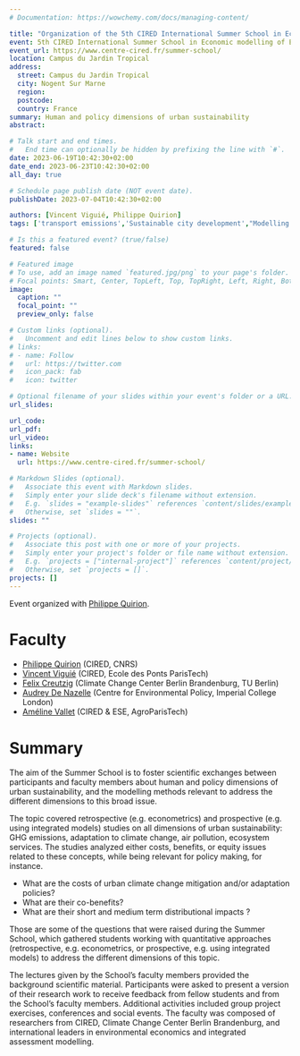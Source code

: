 ```yaml
---
# Documentation: https://wowchemy.com/docs/managing-content/

title: "Organization of the 5th CIRED International Summer School in Economic modelling of Environment, Energy and Climate"
event: 5th CIRED International Summer School in Economic modelling of Environment, Energy and Climate
event_url: https://www.centre-cired.fr/summer-school/
location: Campus du Jardin Tropical
address: 
  street: Campus du Jardin Tropical
  city: Nogent Sur Marne
  region:
  postcode:
  country: France
summary: Human and policy dimensions of urban sustainability
abstract:

# Talk start and end times.
#   End time can optionally be hidden by prefixing the line with `#`.
date: 2023-06-19T10:42:30+02:00
date_end: 2023-06-23T10:42:30+02:00
all_day: true

# Schedule page publish date (NOT event date).
publishDate: 2023-07-04T10:42:30+02:00

authors: [Vincent Viguié, Philippe Quirion]
tags: ['transport emissions','Sustainable city development',"Modelling city evolutions"]

# Is this a featured event? (true/false)
featured: false

# Featured image
# To use, add an image named `featured.jpg/png` to your page's folder. 
# Focal points: Smart, Center, TopLeft, Top, TopRight, Left, Right, BottomLeft, Bottom, BottomRight.
image:
  caption: ""
  focal_point: ""
  preview_only: false

# Custom links (optional).
#   Uncomment and edit lines below to show custom links.
# links:
# - name: Follow
#   url: https://twitter.com
#   icon_pack: fab
#   icon: twitter

# Optional filename of your slides within your event's folder or a URL.
url_slides:

url_code:
url_pdf:
url_video:
links:
- name: Website
  url: https://www.centre-cired.fr/summer-school/

# Markdown Slides (optional).
#   Associate this event with Markdown slides.
#   Simply enter your slide deck's filename without extension.
#   E.g. `slides = "example-slides"` references `content/slides/example-slides.md`.
#   Otherwise, set `slides = ""`.
slides: ""

# Projects (optional).
#   Associate this post with one or more of your projects.
#   Simply enter your project's folder or file name without extension.
#   E.g. `projects = ["internal-project"]` references `content/project/deep-learning/index.md`.
#   Otherwise, set `projects = []`.
projects: []
---
```


Event organized with [Philippe Quirion](https://www.centre-cired.fr/philippe-quirion/).

# Faculty
- [Philippe Quirion](https://www.centre-cired.fr/philippe-quirion/) (CIRED, CNRS)
- [Vincent Viguié](https://www.centre-cired.fr/vincent-viguie/) (CIRED, Ecole des Ponts ParisTech)
- [Felix Creutzig](https://www.mcc-berlin.net/en/about/team/creutzig-felix.html) (Climate Change Center Berlin Brandenburg, TU Berlin)
- [Audrey De Nazelle](https://www.imperial.ac.uk/people/anazelle) (Centre for Environmental Policy, Imperial College London)
- [Améline Vallet](https://www.centre-cired.fr/ameline-vallet/) (CIRED & ESE, AgroParisTech)

# Summary
The aim of the Summer School is to foster scientific exchanges between participants and faculty members about human and policy dimensions of urban sustainability, and the modelling methods relevant to address the different dimensions to this broad issue.

The topic covered retrospective (e.g. econometrics) and prospective (e.g. using integrated models) studies on all dimensions of urban sustainability: GHG emissions, adaptation to climate change, air pollution, ecosystem services. The studies analyzed either costs, benefits, or equity issues related to these concepts, while being relevant for policy making, for instance.

- What are the costs of urban climate change mitigation and/or adaptation policies?
- What are their co-benefits?
- What are their short and medium term distributional impacts ?

Those are some of the questions that were raised during the Summer School, which gathered students working with quantitative approaches (retrospective, e.g. econometrics, or prospective, e.g. using integrated models) to address the different dimensions of this topic.

The lectures given by the School’s faculty members provided the background scientific material. Participants were asked to present a version of their research work to receive feedback from fellow students and from the School’s faculty members. Additional activities included group project exercises, conferences and social events. The faculty was composed of researchers from CIRED, Climate Change Center Berlin Brandenburg, and international leaders in environmental economics and integrated assessment modelling.

